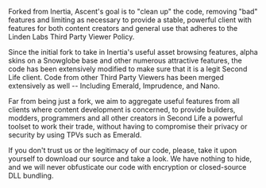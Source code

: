 Forked from Inertia, Ascent's goal is to "clean up" the code, removing "bad" features and limiting as necessary to provide a stable, powerful client with features for both content creators and general use that adheres to the Linden Labs Third Party Viewer Policy.

Since the initial fork to take in Inertia's useful asset browsing features, alpha skins on a Snowglobe base and other numerous attractive features, the code has been extensively modified to make sure that it is a legit Second Life client. Code from other Third Party Viewers has been merged extensively as well -- Including Emerald, Imprudence, and Nano. 

Far from being just a fork, we aim to aggregate useful features from all clients where content development is concerned, to provide builders, modders, programmers and all other creators in Second Life a powerful toolset to work their trade, without having to compromise their privacy or security by using TPVs such as Emerald.

If you don't trust us or the legitimacy of our code, please, take it upon yourself to download our source and take a look. We have nothing to hide, and we will never obfusticate our code with encryption or closed-source DLL bundling.